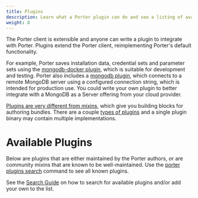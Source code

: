 ```yaml
---
title: Plugins
description: Learn what a Porter plugin can do and see a listing of available plugins
weight: 8
---
```


The Porter client is extensible and anyone can write a plugin to integrate with
Porter. Plugins extend the Porter client, reimplementing Porter's default
functionality.

For example, Porter saves installation data, credential sets and
parameter sets using the [mongodb-docker plugin], which is
suitable for development and testing. Porter also includes a [mongodb plugin],
which connects to a remote MongoDB server using a configured connection string,
which is intended for production use. You could write your own plugin to better
integrate with a MongoDB as a Server offering from your cloud provider.

[Plugins are very different from mixins][vs], which give you building blocks for
authoring bundles. There are a couple [types of plugins][types] and a single
plugin binary may contain multiple implementations.

# Available Plugins

Below are plugins that are either maintained by the Porter authors, or are community mixins that are known to be well-maintained.
Use the [porter plugins search](/cli/porter_plugins_search) command to see all known plugins.

See the [Search Guide][search-guide] on how to search for available plugins and/or
add your own to the list.

[mongodb plugin]: /plugins/mongodb/
[mongodb-docker plugin]: /plugins/mongodb-docker/
[vs]: /docs/introduction/concepts-and-components/mixins-vs-plugins/
[types]: /plugins/types/
[search-guide]: /package-search/
